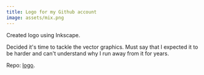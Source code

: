 ```yaml
---
title: Logo for my Github account
image: assets/mix.png
---
```


Created logo using Inkscape.

Decided it's time to tackle the vector graphics. Must say that I expected it to be harder and can't understand why I run away from it for years.

Repo: [logo](https://github.com/inesucrvenom/small-projects/logo/).
